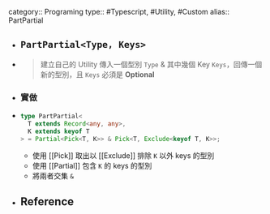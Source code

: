 category:: Programing
type:: #Typescript, #Utility, #Custom
alias:: PartPartial

- ## `PartPartial<Type, Keys>`
- > 建立自己的 Utility
  > 傳入一個型別 `Type` & 其中幾個 Key `Keys`，回傳一個新的型別，且 `Keys` 必須是 **Optional**
- ### 實做
- ```typescript
  type PartPartial<
    T extends Record<any, any>,
    K extends keyof T
  > = Partial<Pick<T, K>> & Pick<T, Exclude<keyof T, K>>;
  ```
	- 使用 [[Pick]] 取出以 [[Exclude]] 排除 `K` 以外 keys 的型別
	- 使用 [[Partial]] 包含 `K` 的 keys 的型別
	- 將兩者交集 `&`
- ## Reference